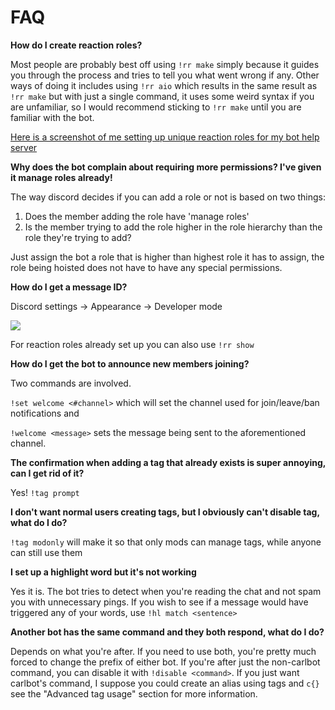 # FAQ

**How do I create reaction roles?**

Most people are probably best off using `!rr make` simply because it guides you through the process and tries to tell you what went wrong if any. Other ways of doing it includes using `!rr aio` which results in the same result as `!rr make` but with just a single command, it uses some weird syntax if you are unfamiliar, so I would recommend sticking to `!rr make` until you are familiar with the bot.

[Here is a screenshot of me setting up unique reaction roles for my bot help server](https://i.imgur.com/W2KAAPa.png)

**Why does the bot complain about requiring more permissions? I've given it manage roles already!**

The way discord decides if you can add a role or not is based on two things:

1. Does the member adding the role have 'manage roles'
2. Is the member trying to add the role higher in the role hierarchy than the role they're trying to add?

Just assign the bot a role that is higher than highest role it has to assign, the role being hoisted does not have to have any special permissions.

**How do I get a message ID?**

Discord settings -&gt; Appearance -&gt; Developer mode

![](https://i.imgur.com/lBh0b0f.png)

For reaction roles already set up you can also use `!rr show`

**How do I get the bot to announce new members joining?**

Two commands are involved.

`!set welcome <#channel>` which will set the channel used for join/leave/ban notifications and

`!welcome <message>` sets the message being sent to the aforementioned channel.

**The confirmation when adding a tag that already exists is super annoying, can I get rid of it?**

Yes! `!tag prompt`

**I don't want normal users creating tags, but I obviously can't disable tag, what do I do?**

`!tag modonly` will make it so that only mods can manage tags, while anyone can still use them

**I set up a highlight word but it's not working**

Yes it is. The bot tries to detect when you're reading the chat and not spam you with unnecessary pings. If you wish to see if a message would have triggered any of your words, use `!hl match <sentence>`

**Another bot has the same command and they both respond, what do I do?**

Depends on what you're after. If you need to use both, you're pretty much forced to change the prefix of either bot. If you're after just the non-carlbot command, you can disable it with `!disable <command>`. If you just want carlbot's command, I suppose you could create an alias using tags and `c{}` see the "Advanced tag usage" section for more information.

